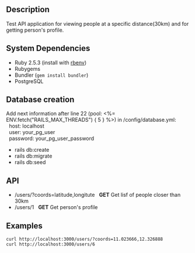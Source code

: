 Description
-----------

Test API application for viewing people at a specific distance(30km) and for getting person's profile.


System Dependencies
-------------------

- Ruby 2.5.3 (install with [rbenv](https://github.com/sstephenson/rbenv))
- Rubygems
- Bundler (`gem install bundler`)
- PostgreSQL


Database creation
-----------------

Add next information after line 22 (pool: <%= ENV.fetch("RAILS_MAX_THREADS") { 5 } %>) in /config/database.yml:  
&nbsp;&nbsp;host: localhost  
&nbsp;&nbsp;user: your_pg_user  
&nbsp;&nbsp;password: your_pg_user_password  
  
- rails db:create  
- rails db:migrate  
- rails db:seed  


API
---

- /users/?coords=latitude,longitute &nbsp; **GET** Get lisf of people closer than 30km  
- /users/1 &nbsp; **GET** Get person's profile


Examples
--------

```shell
curl http://localhost:3000/users/?coords=11.023666,12.326888
curl http://localhost:3000/users/6
```
